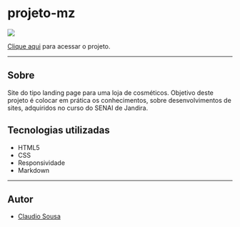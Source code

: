 # projeto-mz
![](./image/fotodosite.png)

[Clique aqui]() para acessar o projeto.

---
## Sobre
Site do tipo landing page para uma loja de cosméticos.
Objetivo deste projeto é colocar em prática os conhecimentos, sobre desenvolvimentos de sites, adquiridos no curso do SENAI de Jandira.

## Tecnologias utilizadas
- HTML5
- CSS
- Responsividade
- Markdown

---
## Autor 
- [Claudio Sousa](https://github.com/ClaudioSousa44)
